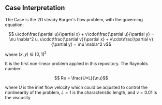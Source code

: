 ## Case Interpretation

The Case is the 2D steady Burger's flow problem, with the governing equation:
```math
	u\cdot\frac{\partial u}{\partial x} + v\cdot\frac{\partial u}{\partial y} = \nu \nabla^2 u, 
	u\cdot\frac{\partial v}{\partial x} + v\cdot\frac{\partial v}{\partial y} = \nu \nabla^2 v
```


where $(x,y) \in [0,1]^2$

It is the first non-linear problem applied in this repository. The Raynolds number:

```math
	Re = \frac{U*L}{\nu}
```

where $U$ is the inlet flow velocity which could be adjusted to control the nonlinearity of the problem, $L=1$ is the characteristic length, and $\nu=0.01$ is the viscosity 

